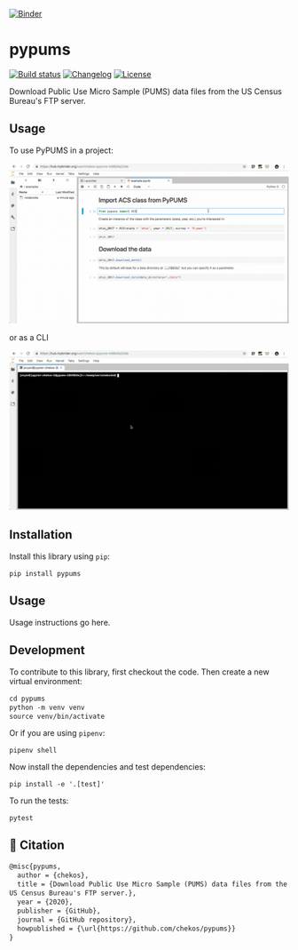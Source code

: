 [![Binder](https://mybinder.org/badge_logo.svg)](https://mybinder.org/v2/gh/chekos/pypums/HEAD?labpath=binder%2Fexample.ipynb)

# pypums

[![Build status](https://github.com/chekos/pypums/workflows/build/badge.svg?branch=master&event=push)](https://github.com/chekos/pypums/actions?query=workflow%3Abuild)
[![Changelog](https://img.shields.io/github/v/release/chekos/pypums?include_prereleases&label=changelog)](https://github.com/chekos/pypums/releases)
[![License](https://img.shields.io/github/license/chekos/pypums)](https://github.com/chekos/pypums/blob/master/LICENSE)

Download Public Use Micro Sample (PUMS) data files from the US Census Bureau's FTP server.

## Usage

To use PyPUMS in a project:

![on a jupyter notebook](https://github.com/chekos/pypums/blob/main/docs/static/usage.gif?raw=true)

or as a CLI

![as a CLI](https://github.com/chekos/pypums/blob/main/docs/static/cli.gif?raw=true)

## Installation

Install this library using `pip`:

    pip install pypums

## Usage

Usage instructions go here.

## Development

To contribute to this library, first checkout the code. Then create a new virtual environment:

    cd pypums
    python -m venv venv
    source venv/bin/activate

Or if you are using `pipenv`:

    pipenv shell

Now install the dependencies and test dependencies:

    pip install -e '.[test]'

To run the tests:

    pytest

## 📃 Citation

```
@misc{pypums,
  author = {chekos},
  title = {Download Public Use Micro Sample (PUMS) data files from the US Census Bureau's FTP server.},
  year = {2020},
  publisher = {GitHub},
  journal = {GitHub repository},
  howpublished = {\url{https://github.com/chekos/pypums}}
}
```
